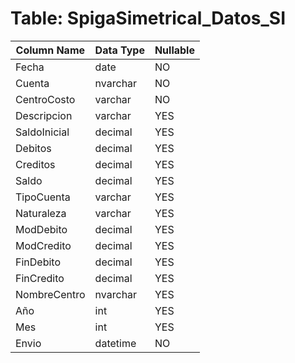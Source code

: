 # Table: SpigaSimetrical_Datos_SI

| Column Name | Data Type | Nullable |
|-------------|-----------|----------|
| Fecha | date | NO |
| Cuenta | nvarchar | NO |
| CentroCosto | varchar | NO |
| Descripcion | varchar | YES |
| SaldoInicial | decimal | YES |
| Debitos | decimal | YES |
| Creditos | decimal | YES |
| Saldo | decimal | YES |
| TipoCuenta | varchar | YES |
| Naturaleza | varchar | YES |
| ModDebito | decimal | YES |
| ModCredito | decimal | YES |
| FinDebito | decimal | YES |
| FinCredito | decimal | YES |
| NombreCentro | nvarchar | YES |
| Año | int | YES |
| Mes | int | YES |
| Envio | datetime | NO |
